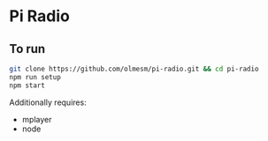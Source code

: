 # Pi Radio

## To run

```bash
git clone https://github.com/olmesm/pi-radio.git && cd pi-radio
npm run setup
npm start
```

Additionally requires:
* mplayer
* node
